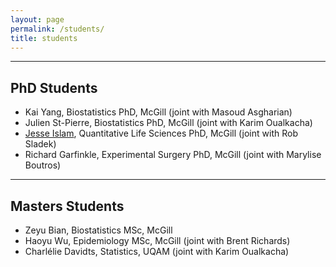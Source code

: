 ```yaml
---
layout: page
permalink: /students/
title: students
---
```



***


## PhD Students

* Kai Yang, Biostatistics PhD, McGill (joint with Masoud Asgharian)
* Julien St-Pierre, Biostatistics PhD, McGill (joint with Karim Oualkacha)
* [Jesse Islam](https://www.jesseislam.com/), Quantitative Life Sciences PhD, McGill (joint with Rob Sladek)
* Richard Garfinkle, Experimental Surgery PhD, McGill (joint with Marylise Boutros)



***

## Masters Students

* Zeyu Bian, Biostatistics MSc, McGill 
* Haoyu Wu, Epidemiology MSc, McGill (joint with Brent Richards)
* Charlélie Davidts, Statistics,  UQAM (joint with Karim Oualkacha)



